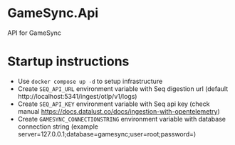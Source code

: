 # GameSync.Api

API for GameSync

# Startup instructions

- Use `docker compose up -d` to setup infrastructure
- Create `SEQ_API_URL` environment variable with Seq digestion url (default http://localhost:5341/ingest/otlp/v1/logs)
- Create `SEQ_API_KEY` environment variable with Seq api key (check manual https://docs.datalust.co/docs/ingestion-with-opentelemetry)
- Create `GAMESYNC_CONNECTIONSTRING` environment variable with database connection string (example server=127.0.0.1;database=gamesync;user=root;password=)